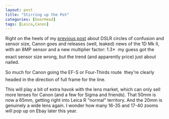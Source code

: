 ```yaml
---
layout: post
title: "Stirring up the Pot"
categories: [GearHead]
tags: [Leica,Canon]
---
```

Right on the heels of my <a href="http://www.botzilla.com/blog/archives/000282.html">previous post</a> about DSLR circles of confusion and sensor size, Canon goes and releases (well, leaked) news of the 1D Mk II, with an 8MP sensor and a new multiplier factor: 1.3&#215; &#151; my guess got the exact sensor size wrong, but the trend (and apparently price) just about nailed.

So much for Canon going the EF-S or Four-Thirds route &#151; they're clearly headed in the direction of full frame for the line.

This will play a bit of extra havok with the lens market, which can only sell more lenses for Canon (and a few for Sigma and friends). That 50mm is now a 65mm, getting right into Leica R "normal" territory. And the 20mm is genuinely a wide lens again. I wonder how many 16-35 and 17-40 zooms will pop up on Ebay later this year.
